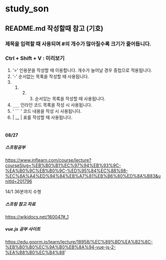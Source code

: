 # study_son

## README.md 작성할때 참고 (기호)

### 제목을 입력할 때 사용되며 #의 개수가 많아질수록 크기가 줄어듭니다.

### Ctrl + Shift + V : 미리보기

1.  '>' 인용문을 작성할 때 이용합니다. 개수가 늘어날 경우 중첩으로 적용됩니다.
2.  '-' 순서없는 목록을 작성할 때 사용됩니다.
3.  1. 2. 3. 순서있는 목록을 작성할 때 사용됩니다.
4.  `___` 인라인 코드 목록을 작성 시 사용됩니다.
5.  ' ``` ' 코드 내용을 작성 시 사용됩니다.
6.  | \_\_ | 표를 작성할 때 사용됩니다.

#

#### 08/27

##### 스프링공부

https://www.inflearn.com/course/lecture?courseSlug=%EB%B0%B1%EC%97%94%EB%93%9C-%EA%B0%9C%EB%B0%9C-%ED%95%84%EC%88%98-%EC%8A%A4%ED%94%84%EB%A7%81%EB%B6%80%ED%8A%B83&unitId=201796

14/1
36분까지 수행

##### 스프링 참고 자료

https://wikidocs.net/160047#_1

##### vue.js 공부 사이트

https://edu.goorm.io/learn/lecture/18958/%EC%89%BD%EA%B2%8C-%EB%B0%B0%EC%9A%B0%EB%8A%94-vue-js-2-%EA%B8%B0%EC%B4%88'

